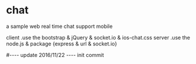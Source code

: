 # chat
a sample web real time chat 
support mobile

client .use the bootstrap & jQuery & socket.io & ios-chat.css
server .use the node.js & package {express & url & socket.io}

#---- update 2016/11/22 ----
 init commit
